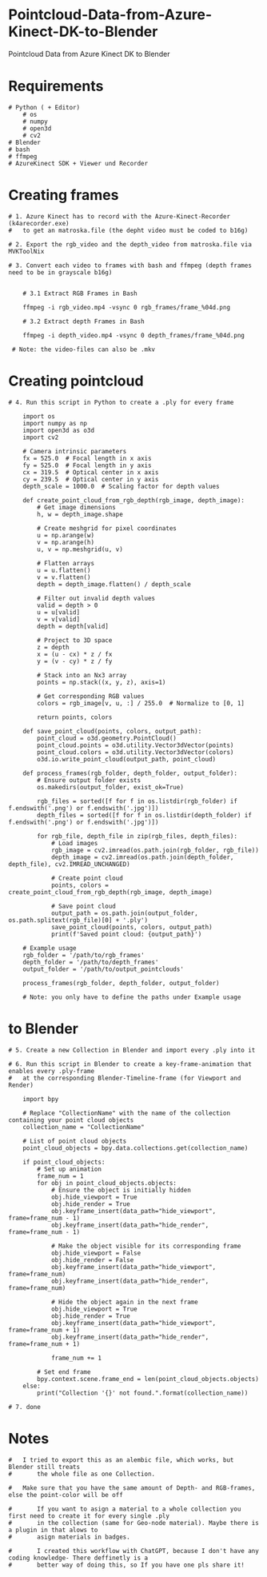 # Pointcloud-Data-from-Azure-Kinect-DK-to-Blender
Pointcloud Data from Azure Kinect DK to Blender

# Requirements
	# Python ( + Editor)
		# os
		# numpy
		# open3d
		# cv2
	# Blender
	# bash
	# ffmpeg
	# AzureKinect SDK + Viewer und Recorder
 
 # Creating frames

	# 1. Azure Kinect has to record with the Azure-Kinect-Recorder (k4arecorder.exe) 
	#	to get an matroska.file (the depht video must be coded to b16g)

	# 2. Export the rgb_video and the depth_video from matroska.file via MVKToolNix

	# 3. Convert each video to frames with bash and ffmpeg (depth frames need to be in grayscale b16g)
	
	
		# 3.1 Extract RGB Frames in Bash
	
		ffmpeg -i rgb_video.mp4 -vsync 0 rgb_frames/frame_%04d.png
	
		# 3.2 Extract depth Frames in Bash
	
		ffmpeg -i depth_video.mp4 -vsync 0 depth_frames/frame_%04d.png
	
	 # Note: the video-files can also be .mkv 
	
# Creating pointcloud	
	
	# 4. Run this script in Python to create a .ply for every frame
	
		import os
		import numpy as np
		import open3d as o3d
		import cv2
		
		# Camera intrinsic parameters
		fx = 525.0  # Focal length in x axis
		fy = 525.0  # Focal length in y axis
		cx = 319.5  # Optical center in x axis
		cy = 239.5  # Optical center in y axis
		depth_scale = 1000.0  # Scaling factor for depth values
		
		def create_point_cloud_from_rgb_depth(rgb_image, depth_image):
		    # Get image dimensions
		    h, w = depth_image.shape
		    
		    # Create meshgrid for pixel coordinates
		    u = np.arange(w)
		    v = np.arange(h)
		    u, v = np.meshgrid(u, v)
		    
		    # Flatten arrays
		    u = u.flatten()
		    v = v.flatten()
		    depth = depth_image.flatten() / depth_scale
		    
		    # Filter out invalid depth values
		    valid = depth > 0
		    u = u[valid]
		    v = v[valid]
		    depth = depth[valid]
		    
		    # Project to 3D space
		    z = depth
		    x = (u - cx) * z / fx
		    y = (v - cy) * z / fy
		    
		    # Stack into an Nx3 array
		    points = np.stack((x, y, z), axis=1)
		    
		    # Get corresponding RGB values
		    colors = rgb_image[v, u, :] / 255.0  # Normalize to [0, 1]
		    
		    return points, colors
		
		def save_point_cloud(points, colors, output_path):
		    point_cloud = o3d.geometry.PointCloud()
		    point_cloud.points = o3d.utility.Vector3dVector(points)
		    point_cloud.colors = o3d.utility.Vector3dVector(colors)
		    o3d.io.write_point_cloud(output_path, point_cloud)
		
		def process_frames(rgb_folder, depth_folder, output_folder):
		    # Ensure output folder exists
		    os.makedirs(output_folder, exist_ok=True)
		    
		    rgb_files = sorted([f for f in os.listdir(rgb_folder) if f.endswith('.png') or f.endswith('.jpg')])
		    depth_files = sorted([f for f in os.listdir(depth_folder) if f.endswith('.png') or f.endswith('.jpg')])
		    
		    for rgb_file, depth_file in zip(rgb_files, depth_files):
		        # Load images
		        rgb_image = cv2.imread(os.path.join(rgb_folder, rgb_file))
		        depth_image = cv2.imread(os.path.join(depth_folder, depth_file), cv2.IMREAD_UNCHANGED)
		        
		        # Create point cloud
		        points, colors = create_point_cloud_from_rgb_depth(rgb_image, depth_image)
		        
		        # Save point cloud
		        output_path = os.path.join(output_folder, os.path.splitext(rgb_file)[0] + '.ply')
		        save_point_cloud(points, colors, output_path)
		        print(f'Saved point cloud: {output_path}')
		
		# Example usage
		rgb_folder = '/path/to/rgb_frames'
		depth_folder = '/path/to/depth_frames'
		output_folder = '/path/to/output_pointclouds'
		
		process_frames(rgb_folder, depth_folder, output_folder)
	 
		# Note: you only have to define the paths under Example usage

 # to Blender
	# 5. Create a new Collection in Blender and import every .ply into it
	
	# 6. Run this script in Blender to create a key-frame-animation that enables every .ply-frame 
	#	at the corresponding Blender-Timeline-frame (for Viewport and Render)
		
		import bpy
		
		# Replace "CollectionName" with the name of the collection containing your point cloud objects
		collection_name = "CollectionName"
		
		# List of point cloud objects
		point_cloud_objects = bpy.data.collections.get(collection_name)
		
		if point_cloud_objects:
		    # Set up animation
		    frame_num = 1
		    for obj in point_cloud_objects.objects:
		        # Ensure the object is initially hidden
		        obj.hide_viewport = True
		        obj.hide_render = True
		        obj.keyframe_insert(data_path="hide_viewport", frame=frame_num - 1)
		        obj.keyframe_insert(data_path="hide_render", frame=frame_num - 1)
		        
		        # Make the object visible for its corresponding frame
		        obj.hide_viewport = False
		        obj.hide_render = False
		        obj.keyframe_insert(data_path="hide_viewport", frame=frame_num)
		        obj.keyframe_insert(data_path="hide_render", frame=frame_num)
		        
		        # Hide the object again in the next frame
		        obj.hide_viewport = True
		        obj.hide_render = True
		        obj.keyframe_insert(data_path="hide_viewport", frame=frame_num + 1)
		        obj.keyframe_insert(data_path="hide_render", frame=frame_num + 1)
		        
		        frame_num += 1
		
		    # Set end frame
		    bpy.context.scene.frame_end = len(point_cloud_objects.objects)
		else:
		    print("Collection '{}' not found.".format(collection_name))
	
	# 7. done
	
# Notes
	# 	I tried to export this as an alembic file, which works, but Blender still treats 
	#		the whole file as one Collection.
 
 	#	Make sure that you have the same amount of Depth- and RGB-frames, else the point-color will be off
  
	#       If you want to asign a material to a whole collection you first need to create it for every single .ply 
	#		in the collection (same for Geo-node material). Maybe there is a plugin in that alows to
	#		asign materials in badges.
 
	#       I created this workflow with ChatGPT, because I don't have any coding knowledge- There deffinetly is a 
	#		better way of doing this, so If you have one pls share it!

